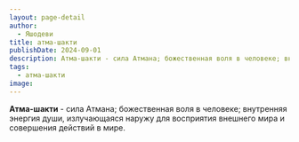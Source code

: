 ```yaml
---
layout: page-detail
author:
  - Яшодеви
title: атма-шакти
publishDate: 2024-09-01
description: Атма-шакти - сила Атмана; божественная воля в человеке; внутренняя энергия души, излучающаяся наружу для восприятия внешнего мира и совершения действий в мире.
tags:
  - атма-шакти
image:
---
```

**Атма-шакти** - сила Атмана; божественная воля в человеке; внутренняя энергия души, излучающаяся наружу для восприятия внешнего мира и совершения действий в мире.


